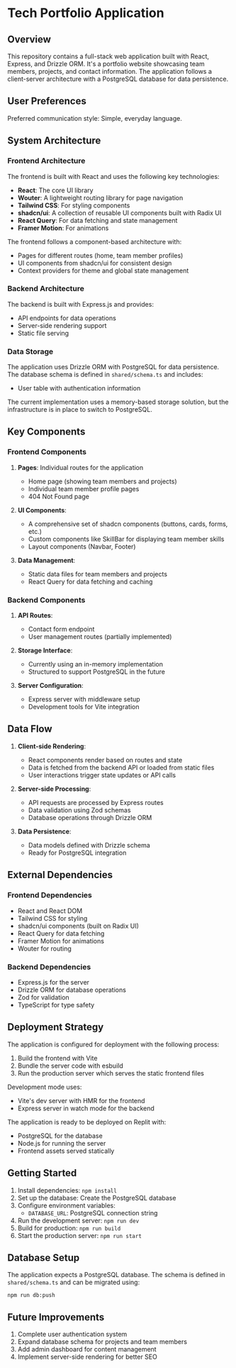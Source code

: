 # Tech Portfolio Application

## Overview

This repository contains a full-stack web application built with React, Express, and Drizzle ORM. It's a portfolio website showcasing team members, projects, and contact information. The application follows a client-server architecture with a PostgreSQL database for data persistence.

## User Preferences

Preferred communication style: Simple, everyday language.

## System Architecture

### Frontend Architecture

The frontend is built with React and uses the following key technologies:
- **React**: The core UI library
- **Wouter**: A lightweight routing library for page navigation
- **Tailwind CSS**: For styling components
- **shadcn/ui**: A collection of reusable UI components built with Radix UI
- **React Query**: For data fetching and state management
- **Framer Motion**: For animations

The frontend follows a component-based architecture with:
- Pages for different routes (home, team member profiles)
- UI components from shadcn/ui for consistent design
- Context providers for theme and global state management

### Backend Architecture

The backend is built with Express.js and provides:
- API endpoints for data operations
- Server-side rendering support
- Static file serving

### Data Storage

The application uses Drizzle ORM with PostgreSQL for data persistence. The database schema is defined in `shared/schema.ts` and includes:
- User table with authentication information

The current implementation uses a memory-based storage solution, but the infrastructure is in place to switch to PostgreSQL.

## Key Components

### Frontend Components

1. **Pages**: Individual routes for the application
   - Home page (showing team members and projects)
   - Individual team member profile pages
   - 404 Not Found page

2. **UI Components**:
   - A comprehensive set of shadcn components (buttons, cards, forms, etc.)
   - Custom components like SkillBar for displaying team member skills
   - Layout components (Navbar, Footer)

3. **Data Management**:
   - Static data files for team members and projects
   - React Query for data fetching and caching

### Backend Components

1. **API Routes**:
   - Contact form endpoint
   - User management routes (partially implemented)

2. **Storage Interface**:
   - Currently using an in-memory implementation
   - Structured to support PostgreSQL in the future

3. **Server Configuration**:
   - Express server with middleware setup
   - Development tools for Vite integration

## Data Flow

1. **Client-side Rendering**:
   - React components render based on routes and state
   - Data is fetched from the backend API or loaded from static files
   - User interactions trigger state updates or API calls

2. **Server-side Processing**:
   - API requests are processed by Express routes
   - Data validation using Zod schemas
   - Database operations through Drizzle ORM

3. **Data Persistence**:
   - Data models defined with Drizzle schema
   - Ready for PostgreSQL integration

## External Dependencies

### Frontend Dependencies
- React and React DOM
- Tailwind CSS for styling
- shadcn/ui components (built on Radix UI)
- React Query for data fetching
- Framer Motion for animations
- Wouter for routing

### Backend Dependencies
- Express.js for the server
- Drizzle ORM for database operations
- Zod for validation
- TypeScript for type safety

## Deployment Strategy

The application is configured for deployment with the following process:
1. Build the frontend with Vite
2. Bundle the server code with esbuild
3. Run the production server which serves the static frontend files

Development mode uses:
- Vite's dev server with HMR for the frontend
- Express server in watch mode for the backend

The application is ready to be deployed on Replit with:
- PostgreSQL for the database
- Node.js for running the server
- Frontend assets served statically

## Getting Started

1. Install dependencies: `npm install`
2. Set up the database: Create the PostgreSQL database
3. Configure environment variables:
   - `DATABASE_URL`: PostgreSQL connection string
4. Run the development server: `npm run dev`
5. Build for production: `npm run build`
6. Start the production server: `npm run start`

## Database Setup

The application expects a PostgreSQL database. The schema is defined in `shared/schema.ts` and can be migrated using:
```
npm run db:push
```

## Future Improvements

1. Complete user authentication system
2. Expand database schema for projects and team members
3. Add admin dashboard for content management
4. Implement server-side rendering for better SEO